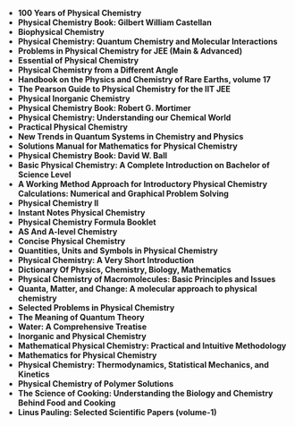 <ul>
<li><b><a target="_blank" href="https://github.com/manjunath5496/AWS-Books/blob/master/azw(1).pdf" style="text-decoration:none;">100 Years of Physical Chemistry</a></b></li>
                                <li><b><a target="_blank" href="https://github.com/manjunath5496/AWS-Books/blob/master/azw(2).pdf" style="text-decoration:none;">Physical Chemistry Book: Gilbert William Castellan</a></b></li>
                                <li><b><a target="_blank" href="https://github.com/manjunath5496/AWS-Books/blob/master/azw(3).pdf" style="text-decoration:none;">Biophysical Chemistry</a></b></li>
 <li><b><a target="_blank" href="https://github.com/manjunath5496/AWS-Books/blob/master/azw(4).pdf" style="text-decoration:none;">Physical Chemistry: Quantum Chemistry and Molecular Interactions </a></b></li>                              
<li><b><a target="_blank" href="https://github.com/manjunath5496/AWS-Books/blob/master/azw(5).pdf" style="text-decoration:none;">Problems in Physical Chemistry for JEE (Main & Advanced) </a></b></li>
                                
 <li><b><a target="_blank" href="https://github.com/manjunath5496/AWS-Books/blob/master/azw(6).pdf" style="text-decoration:none;">Essential of Physical Chemistry</a></b></li>
                          
<li><b><a target="_blank" href="https://github.com/manjunath5496/AWS-Books/blob/master/azw(7).pdf" style="text-decoration:none;">Physical Chemistry from a Different Angle</a></b></li>
                                <li><b><a target="_blank" href="https://github.com/manjunath5496/AWS-Books/blob/master/azw(8).pdf" style="text-decoration:none;">Handbook on the Physics and Chemistry of Rare Earths, volume 17</a></b></li>
                                <li><b><a target="_blank" href="https://github.com/manjunath5496/AWS-Books/blob/master/azw(9).pdf" style="text-decoration:none;">The Pearson Guide to Physical Chemistry for the IIT JEE</a></b></li>
                                
<li><b><a target="_blank" href="https://github.com/manjunath5496/AWS-Books/blob/master/azw(10).pdf" style="text-decoration:none;">Physical Inorganic Chemistry</a></b></li>

<li><b><a target="_blank" href="https://github.com/manjunath5496/AWS-Books/blob/master/azw(11).pdf" style="text-decoration:none;">Physical Chemistry Book: Robert G. Mortimer</a></b></li>
                                <li><b><a target="_blank" href="https://github.com/manjunath5496/AWS-Books/blob/master/azw(12).pdf" style="text-decoration:none;">Physical Chemistry: Understanding our Chemical World</a></b></li>
                                <li><b><a target="_blank" href="https://github.com/manjunath5496/AWS-Books/blob/master/azw(13).pdf" style="text-decoration:none;">Practical Physical Chemistry</a></b></li>
 <li><b><a target="_blank" href="https://github.com/manjunath5496/AWS-Books/blob/master/azw(14).pdf" style="text-decoration:none;">New Trends in Quantum Systems in Chemistry and Physics</a></b></li>                              
<li><b><a target="_blank" href="https://github.com/manjunath5496/AWS-Books/blob/master/azw(15).pdf" style="text-decoration:none;">Solutions Manual for Mathematics for Physical Chemistry  </a></b></li>

<li><b><a target="_blank" href="https://github.com/manjunath5496/AWS-Books/blob/master/azw(16).pdf" style="text-decoration:none;">Physical Chemistry Book: David W. Ball</a></b></li>
 <li><b><a target="_blank" href="https://github.com/manjunath5496/AWS-Books/blob/master/azw(17).pdf" style="text-decoration:none;">Basic Physical Chemistry: A Complete Introduction on Bachelor of Science Level </a></b></li>                              
<li><b><a target="_blank" href="https://github.com/manjunath5496/AWS-Books/blob/master/azw(18).pdf" style="text-decoration:none;">A Working Method Approach for Introductory Physical Chemistry Calculations: Numerical and Graphical Problem Solving </a></b></li>

<li><b><a target="_blank" href="https://github.com/manjunath5496/AWS-Books/blob/master/azw(19).pdf" style="text-decoration:none;">Physical Chemistry II</a></b></li>
                                <li><b><a target="_blank" href="https://github.com/manjunath5496/AWS-Books/blob/master/azw(20).pdf" style="text-decoration:none;">Instant Notes Physical Chemistry</a></b></li>
                                <li><b><a target="_blank" href="https://github.com/manjunath5496/AWS-Books/blob/master/azw(21).pdf" style="text-decoration:none;">Physical Chemistry Formula Booklet</a></b></li>
 <li><b><a target="_blank" href="https://github.com/manjunath5496/AWS-Books/blob/master/azw(22).pdf" style="text-decoration:none;">AS And
A-level Chemistry </a></b></li>                              
<li><b><a target="_blank" href="https://github.com/manjunath5496/AWS-Books/blob/master/azw(23).pdf" style="text-decoration:none;"> Concise Physical Chemistry </a></b></li>
                                
 <li><b><a target="_blank" href="https://github.com/manjunath5496/AWS-Books/blob/master/azw(24).pdf" style="text-decoration:none;">Quantities, Units and Symbols in Physical Chemistry</a></b></li>
                          
<li><b><a target="_blank" href="https://github.com/manjunath5496/AWS-Books/blob/master/azw(25).pdf" style="text-decoration:none;">Physical Chemistry: A Very Short Introduction</a></b></li>
                                <li><b><a target="_blank" href="https://github.com/manjunath5496/AWS-Books/blob/master/azw(26).pdf" style="text-decoration:none;">Dictionary Of Physics, Chemistry, Biology, Mathematics</a></b></li>
                                <li><b><a target="_blank" href="https://github.com/manjunath5496/AWS-Books/blob/master/azw(27).pdf" style="text-decoration:none;">Physical Chemistry of Macromolecules: Basic Principles and Issues</a></b></li>
                                
<li><b><a target="_blank" href="https://github.com/manjunath5496/AWS-Books/blob/master/azw(28).pdf" style="text-decoration:none;">Quanta, Matter, and Change: A molecular approach to physical chemistry</a></b></li>

<li><b><a target="_blank" href="https://github.com/manjunath5496/AWS-Books/blob/master/azw(29).pdf" style="text-decoration:none;">Selected Problems in Physical Chemistry</a></b></li>
                                <li><b><a target="_blank" href="https://github.com/manjunath5496/AWS-Books/blob/master/azw(30).pdf" style="text-decoration:none;">The Meaning of Quantum Theory</a></b></li>
                                <li><b><a target="_blank" href="https://github.com/manjunath5496/AWS-Books/blob/master/azw(31).pdf" style="text-decoration:none;">Water: A Comprehensive Treatise</a></b></li>
 <li><b><a target="_blank" href="https://github.com/manjunath5496/AWS-Books/blob/master/azw(32).pdf" style="text-decoration:none;">Inorganic and Physical Chemistry</a></b></li>                              
<li><b><a target="_blank" href="https://github.com/manjunath5496/AWS-Books/blob/master/azw(33).pdf" style="text-decoration:none;">Mathematical Physical Chemistry: Practical and Intuitive Methodology </a></b></li>

<li><b><a target="_blank" href="https://github.com/manjunath5496/AWS-Books/blob/master/azw(34).pdf" style="text-decoration:none;">Mathematics
for Physical Chemistry</a></b></li>
 <li><b><a target="_blank" href="https://github.com/manjunath5496/AWS-Books/blob/master/azw(35).pdf" style="text-decoration:none;">Physical Chemistry: Thermodynamics, Statistical Mechanics, and Kinetics </a></b></li>                              
<li><b><a target="_blank" href="https://github.com/manjunath5496/AWS-Books/blob/master/azw(38).pdf" style="text-decoration:none;">Physical
Chemistry of Polymer Solutions </a></b></li>
<li><b><a target="_blank" href="https://github.com/manjunath5496/AWS-Books/blob/master/azw(39).pdf" style="text-decoration:none;">The Science of Cooking: Understanding the Biology and Chemistry Behind Food and Cooking </a></b></li>
<li><b><a target="_blank" href="https://github.com/manjunath5496/AWS-Books/blob/master/azw(40).pdf" style="text-decoration:none;">Linus Pauling: Selected Scientific Papers (volume-1)  </a></b></li>

                                
 
</ul>
